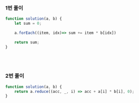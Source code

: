### 1번 풀이
```js
function solution(a, b) {
    let sum = 0;
    
    a.forEach((item, idx)=> sum += item * b[idx])
    
    return sum;
}
```

<br><br>

### 2번 풀이
```js
function solution(a, b) {
    return a.reduce((acc, _, i) => acc + a[i] * b[i], 0);
}
```
